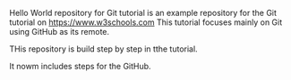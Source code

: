 Hello World repository for Git tutorial is an example repository for the Git tutorial on https://www.w3schools.com 
This tutorial focuses mainly on Git using GitHub as its remote.

THis repository is build step by step in tthe tutorial.

It nowm includes steps for the GitHub.

